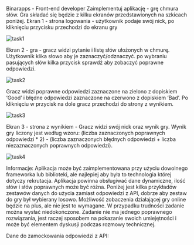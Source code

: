 Binarapps - Front-end developer
Zaimplementuj aplikację - grę chmura słów. Gra składać się będzie z kilku ekranów
przedstawionych na szkicach poniżej.
Ekran 1 - strona logowania - użytkownik podaje swój nick, po kliknięciu przycisku przechodzi do
ekranu gry

![task1](https://user-images.githubusercontent.com/61213168/162432580-99b5f44a-b0b5-4cdb-b2bb-529b3c66487f.png)

Ekran 2 - gra - gracz widzi pytanie i listę słów ułożonych w chmurę. Użytkownik klika słowo aby je
zaznaczyć/odznaczyć. po wybraniu pasujących słów kilka przycisk sprawdź aby zobaczyć
poprawne odpowiedzi.

![task2](https://user-images.githubusercontent.com/61213168/162432693-a747d775-66ee-4df7-9e7e-371c2407297f.png)

Gracz widzi poprawne odpowiedzi zaznaczone na zielono z dopiskiem ‘Good’ i błędne
odpowiedzi zaznaczone na czerwono z dopiskiem ‘Bad’. Po kliknięciu w przycisk na dole gracz
przechodzi do strony z wynikiem.

![task3](https://user-images.githubusercontent.com/61213168/162432818-bf9fae36-8c80-4c7b-89b5-3b05587477d4.png)

Ekran 3 - strona z wynikiem - Gracz widzi swój nick oraz wynik gry.
Wynik gry liczony jest według wzoru:
(liczba zaznaczonych poprawnych odpowiedzi * 2) - (liczba zaznaczonych błędnych odpowiedzi +
liczba niezaznaczonych poprawnych odpowiedzi).

![task4](https://user-images.githubusercontent.com/61213168/162432940-00ec6192-e9fb-41d1-8e9a-e84d78c76823.png)

Informacje:
Aplikacja może być zaimplementowana przy użyciu dowolnego frameworka lub biblioteki, ale
najlepiej aby była to technologia której dotyczy rekrutacja. Aplikacja powinna obsługiwać dane
dynamiczne, ilość słów i słów poprawnych może być różna. Poniżej jest kilka przykładów
zestawów danych do użycia zamiast odpowiedzi z API, dobrze aby zestaw do gry był wybierany
losowo. Możliwość zobaczenia działającej gry online będzie na plus, ale nie jest to wymagane. W
przypadku trudności zadanie można wysłać niedokończone. Zadanie nie ma jednego poprawnego
rozwiązania, jest raczej sposobem na pokazanie swoich umiejętności i może być elementem
dyskusji podczas rozmowy technicznej.

Dane do zamockowania odpowiedzi z API:
